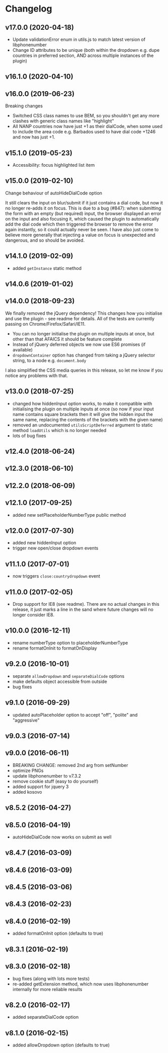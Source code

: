 # Changelog

## v17.0.0 (2020-04-18)
- Update validationError enum in utils.js to match latest version of libphonenumber
- Change ID attributes to be unique (both within the dropdown e.g. dupe countries in preferred section, AND across multiple instances of the plugin)

## v16.1.0 (2020-04-10)


## v16.0.0 (2019-06-23)
Breaking changes

- Switched CSS class names to use BEM, so you shouldn't get any more clashes with generic class names like "highlight"
- All NANP countries now have just +1 as their dialCode, when some used to include the area code e.g. Barbados used to have dial code +1246 and now has just +1.

## v15.1.0 (2019-05-23)
- Accessibility: focus highlighted list item

## v15.0.0 (2019-02-10)
Change behaviour of autoHideDialCode option

It still clears the input on blur/submit if it just contains a dial code, but now it no longer re-adds it on focus. This is due to a bug (#847): when submitting the form with an empty (but required) input, the browser displayed an error on the input and also focusing it, which caused the plugin to automatically add the dial code which then triggered the browser to remove the error again instantly, so it could actually never be seen. I have also just come to believe more generally that injecting a value on focus is unexpected and dangerous, and so should be avoided.

## v14.1.0 (2019-02-09)
- added `getInstance` static method

## v14.0.6 (2019-01-02)


## v14.0.0 (2018-09-23)
We finally removed the jQuery dependency! This changes how you initialise and use the plugin - see readme for details. All of the tests are currently passing on Chrome/Firefox/Safari/IE11.

- You can no longer initialise the plugin on multiple inputs at once, but other than that AFAICS it should be feature complete
- Instead of jQuery deferred objects we now use ES6 promises (if available)
- `dropdownContainer` option has changed from taking a jQuery selector string, to a node e.g. `document.body`

I also simplified the CSS media queries in this release, so let me know if you notice any problems with that.

## v13.0.0 (2018-07-25)
- changed how hiddenInput option works, to make it compatible with initialising the plugin on multiple inputs at once (so now if your input name contains square brackets then it will give the hidden input the same name, replacing the contents of the brackets with the given name)
- removed an undocumented `utilsScriptDeferred` argument to static method `loadUtils` which is no longer needed
- lots of bug fixes

## v12.4.0 (2018-06-24)


## v12.3.0 (2018-06-10)


## v12.2.0 (2018-06-09)


## v12.1.0 (2017-09-25)
- added new setPlaceholderNumberType public method

## v12.0.0 (2017-07-30)
- added new hiddenInput option
- trigger new open/close dropdown events

## v11.1.0 (2017-07-01)
- now triggers `close:countrydropdown` event

## v11.0.0 (2017-02-05)
- Drop support for IE8 (see readme). There are no actual changes in this release, it just marks a line in the sand where future changes will no longer consider IE8.


## v10.0.0 (2016-12-11)
- rename numberType option to placeholderNumberType
- rename formatOnInit to formatOnDisplay


## v9.2.0 (2016-10-01)
- separate `allowDropdown` and `separateDialCode` options
- make defaults object accessible from outside
- bug fixes


## v9.1.0 (2016-09-29)
- updated autoPlaceholder option to accept "off", "polite" and "aggressive"


## v9.0.3 (2016-07-14)


## v9.0.0 (2016-06-11)
- BREAKING CHANGE: removed 2nd arg from setNumber
- optimize PNGs
- update libphonenumber to v7.3.2
- remove cookie stuff (easy to do yourself)
- added support for jquery 3
- added kosovo


## v8.5.2 (2016-04-27)


## v8.5.0 (2016-04-19)
- autoHideDialCode now works on submit as well


## v8.4.7 (2016-03-09)


## v8.4.6 (2016-03-09)


## v8.4.5 (2016-03-06)


## v8.4.3 (2016-02-23)


## v8.4.0 (2016-02-19)
- added formatOnInit option (defaults to true)


## v8.3.1 (2016-02-19)


## v8.3.0 (2016-02-18)
- bug fixes (along with lots more tests)
- re-added getExtension method, which now uses libphonenumber internally for more reliable results


## v8.2.0 (2016-02-17)
- added separateDialCode option


## v8.1.0 (2016-02-15)
- added allowDropdown option (defaults to true)
